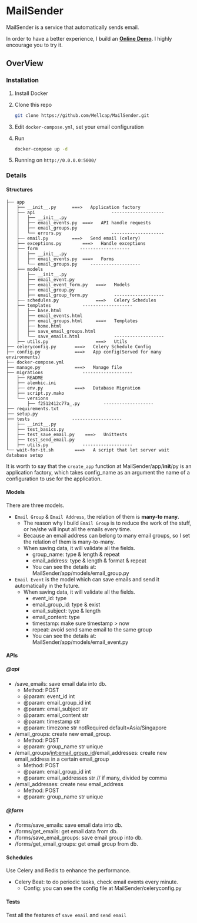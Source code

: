 # MailSender
MailSender is a service that automatically sends email.

In order to have a better experience, I build an **[Online Demo](http://www.wenziyu.me:5000/)**. I highly encourage you to try it.


## OverView

### Installation
1. Install Docker
2. Clone this repo
	```bash
	git clone https://github.com/Mellcap/MailSender.git
	```

3. Edit `docker-compose.yml`, set your email configuration
4. Run
	```bash
	docker-compose up -d
	```
5. Running on `http://0.0.0.0:5000/`


### Details

#### Structures
```
├── app
│   ├── __init__.py		 ===>   Application factory
│   ├── api                             --------------------
│   │   ├── __init__.py
│   │   ├── email_events.py	 ===>   API handle requests
│   │   ├── email_groups.py
│   │   └── errors.py                   --------------------
│   ├── email.py		 ===>   Send email (celery)
│   ├── exceptions.py		 ===>   Handle exceptions
│   ├── form				-------------------
│   │   ├── __init__.py
│   │   ├── email_events.py	 ===>   Forms
│   │   └── email_groups.py		-------------------
│   ├── models
│   │   ├── __init__.py
│   │   ├── email_event.py
│   │   ├── email_event_form.py	  ===>   Models
│   │   ├── email_group.py
│   │   ├── email_group_form.py          -------------------
│   ├── schedules.py              ===>   Celery Schedules
│   ├── templates 			 -------------------
│   │   ├── base.html
│   │   ├── email_events.html
│   │   ├── email_groups.html     ===>   Templates
│   │   ├── home.html
│   │   ├── save_email_groups.html
│   │   └── save_emails.html             -------------------
│   ├── utils.py                  ===>   Utils
├── celeryconfig.py		  ===>   Celery Schedule Config
├── config.py			  ===>   App config(Served for many environments)
├── docker-compose.yml
├── manage.py			  ===>   Manage file
├── migrations				 -------------------
│   ├── README
│   ├── alembic.ini
│   ├── env.py			  ===>   Database Migration
│   ├── script.py.mako
│   └── versions
│       ├── f2512412c77a_.py		 -------------------
├── requirements.txt
├── setup.py
├── tests				 -------------------
│   ├── __init__.py
│   ├── test_basics.py
│   ├── test_save_email.py	  ===>   Unittests
│   ├── test_send_email.py
│   ├── utils.py			 -------------------
└── wait-for-it.sh		  ===>   A script that let server wait database setup
```

It is worth to say that the `create_app` function at MailSender/app/__init__/py is an application factory, which takes config_name as an argument the name of a configuration to use for the application.

#### Models
There are three models.

* `Email Group` & `Email Address`, the relation of them is **many-to many**.
	* The reason why I build `Email Group` is to reduce the work of the stuff, or he/she will input all the emails every time.
	* Because an email address can belong to many email groups, so I set the relation of them is many-to-many.
	* When saving data, it will validate all the fields.
		* group_name: type & length & repeat
		* email_address: type & length & format & repeat
		* You can see the details at: MailSender/app/models/email_group.py
* `Email Event` is the model which can save emails and send it automatically in the future.
	* When saving data, it will validate all the fields.
		* event_id: type
		* email_group_id: type & exist
		* email_subject: type & length
		* email_content: type
		* timestamp: make sure timestamp > now
		* repeat: avoid send same email to the same group
		* You can see the details at: MailSender/app/models/email_event.py

#### APIs
##### @api
* /save_emails: save email data into db.
	* Method: POST
	* @param: event_id int
    * @param: email_group_id int
    * @param: email_subject str
    * @param: email_content str
    * @param: timestamp str
    * @param: timezone str notRequired default=Asia/Singapore 
* /email_groups: create new email_group.
	* Method: POST
	* @param: group_name str unique
* /email_groups/<int:email_group_id>/email_addresses: create new email_address in a certain email_group
	* Method: POST
    * @param: email_group_id int
    * @param: email_addresses str // if many, divided by comma
* /email_addresses: create new email_address
	* Method: POST
	* @param: group_name str unique

##### @form
* /forms/save_emails: save email data into db.
* /forms/get_emails: get email data from db.
* /forms/save_email_groups: save email group into db.
* /forms/get_email_groups: get email group from db.


#### Schedules
Use Celery and Redis to enhance the performance.

* Celery Beat: to do periodic tasks, check email events every minute.
	* Config: you can see the config file at MailSender/celeryconfig.py

#### Tests
Test all the features of `save email` and `send email`

